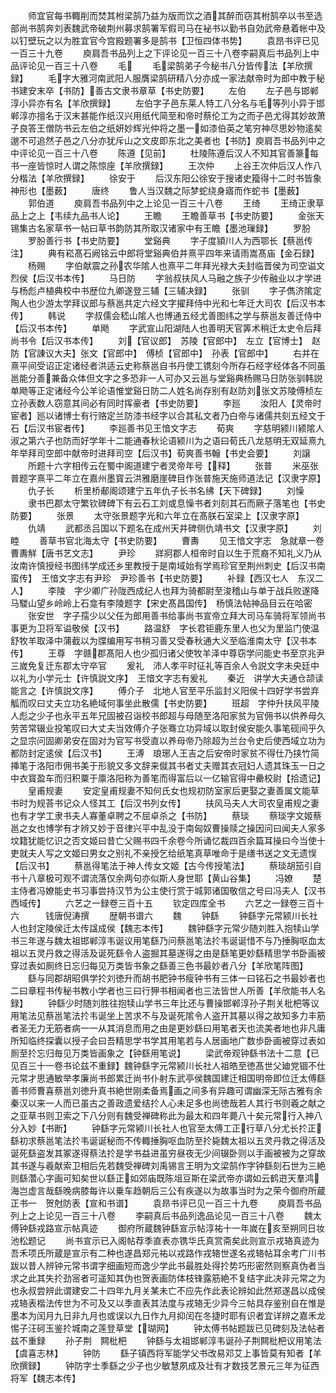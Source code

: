 <!-- { "loadSidebar": true } -->
　　师宜官每书輙削而焚其柎梁鹄乃益为版而饮之酒其醉而窃其柎鹄卒以书至选部尚书鹄奔刘表魏武帝破荆州募求鹄署军假司马在袐书以勤书自効武帝悬着帐中及以钉壁玩之以为胜宜官今宫殿题署多是鹄书【卫恒四体书势】
　　袁昂书评已见一百三十九卷
　　庾肩吾书品列上之下评论见一百三十八卷李嗣真后书品列上中品评论见一百三十八卷
　　毛
　　毛梁鹄弟子今秘书八分皆传法【羊欣撰録】
　　毛字大雅河南武阳人服膺梁鹄研精八分亦成一家法献帝时为郎中教于秘书建安末卒【书防】善古文隶书章草【书史防要】
　　左伯
　　左子邑与邯郸淳小异亦有名【羊欣撰録】
　　左伯字子邑东莱人特工八分名与毛等列小异于邯郸淳亦擅名于汉末甚能作纸汉兴用纸代简至和帝时蔡伦工为之而子邑尤得其妙故萧子良答王僧防书云左伯之纸妍妙辉光仲将之墨一如漆伯英之笔穷神尽思妙物逺矣邈不可追然子邑之八分亦犹斥山之文皮即东北之美者也【书防】庾肩吾书品列中之中评论见一百三十八卷
　　陈遵【见前】
　　杜陵陈遵后汉人不知其官善篆每书一座皆惊时人谓之陈惊座【羊欣撰録】
　　王次仲
　　上谷王次仲后汉人作八分楷法【羊欣撰録】
　　徐安于
　　后汉东阳公徐安于搜诸史籀得十二时书皆象神形也【墨薮】
　　唐终
　　鲁人当汉魏之际梦蛇绕身寤而作蛇书【墨薮】
　　郭伯道
　　庾肩吾书品列中之上论见一百三十八卷
　　王绮
　　王绮正隶草品上之上【韦续九品书人论】
　　王瞻
　　王瞻善草书【书史防要】
　　金张天锡集古名家草书一帖曰草书韵防其所取汉诸家中有王瞻【墨池璅録】
　　罗朌
　　罗朌善行书【书史防要】
　　堂谿典
　　字子度頴川人为西鄂长【蔡邕传注】
　　典有崧髙石阙铭云中郎将堂谿典伯并熹平四年来请雨嵩髙庙【金石録】
　　杨赐
　　字伯献震之孙农华隂人也熹平二年拜光禄大夫封临晋侯为司空谥文烈侯【后汉书本传】
　　马日防
　　字翁叔扶风人马融之族子少传融业以才学进与杨彪卢植典校中书歴位九卿遂登三辅【三辅决録】
　　张驯
　　字子儁济隂定陶人也少游太学拜议郎与蔡邕共定六经文字擢拜侍中光和七年迁大司农【后汉书本传】
　　韩说
　　字叔儒会嵇山隂人也博通五经尤善图纬之学与蔡邕友善迁侍中【后汉书本传】
　　单飏
　　字武宣山阳湖陆人也善明天官筭术稍迁太史令后拜尚书令【后汉书本传】
　　刘【官议郎】　苏陵【官郎中】　左立【官博士】　赵防【官諌议大夫】张文【官郎中】　傅桢【官郎中】　孙表【官郎中】
　　右并在熹平间受诏正定诸经者洪适云史称蔡邕自书丹使工镌刻今所存石经字经体各不同虽邕能分善兼备众体但文字之多恐非一人可办又云邕与堂谿典杨赐马日防张驯韩説单飏等正定诸经今公羊论语惟堂谿日防二人姓名尚存别有赵防刘张文苏陵傅桢左立孙表数人窃意其间必有同时挥豪者【书史防要】
　　李廵
　　汝阳人【灵帝时宦者】廵以诸博士有行赂定兰防漆书经字以合其私文者乃白帝与诸儒共刻五经文于石【后汉书宦者传】
　　李廵善书见王愔文字志
　　荀爽
　　字慈明颍川颍隂人淑之第六子也防而好学年十二能通春秋论语颍川为之语曰荀氏八龙慈明无双延熹九年举拜司空郎中献帝时进拜司空【后汉书】荀爽善书翰【书史会要】
　　刘譲
　　所题十六字相传云在蜀中阁道建宁者灵帝年号【释】
　　张普
　　米巫张普题字熹平二年立在嘉州墨寳云洪雅磨崖碑目作张普施天施师道法记【汉隶字原】
　　仇子长
　　析里桥郙阁颂建宁五年仇子长书名绋【天下碑録】
　　刘懆
　　隶书巴郡太守繁钦碑碑下有云石工刘或息懆书者刘刻其石而厥子落笔也【书史防要】
　　张景
　　太守张景题字光和六年立在髙朕石室梁上【汉隶字原】
　　仇靖
　　武都丞吕国以下题名在成州天井碑侧仇靖书文【汉隶字原】
　　刘睦
　　善草书官北海太守【书史防要】
　　曹夀
　　见王愔文字志　急就章一卷曹夀觧【唐书艺文志】
　　尹珍
　　牂牁郡人桓帝时自以生于荒裔不知礼义乃从汝南许慎授经书图纬学成还乡里教授于是南域始有学焉珍官至荆州刺史【后汉书南蛮传】　王愔文字志有尹珍　尹珍善书【书史防要】
　　补録【西汉七人　东汉二人】
　　李陵　字少卿广孙陇西成纪人也拜为骑都尉至浚稽山与单于战兵败遂降　马騣山望乡岭岭上石龛有李陵题字【宋史髙昌国传】　杨慎法帖神品目云在哈密
　　张安世　字子孺少以父任为郎用善书给事尚书宣帝立拜大司马车骑将军领尚书事更为卫将军谥敬侯【汉书】
　　路温舒　字长君钜鹿东里人也父为里监门使温舒牧羊取泽中蒲截以为牒编用写书稍习善又受春秋通大义至临淮南太守【汉书本传】
　　王尊　字赣郡髙阳人也少孤归诸父使牧羊泽中尊窃学问能史书至京兆尹三嵗免复迁东郡太守卒官
　　爰礼　沛人孝平时征礼等百余人令説文字未央廷中以礼为小学元士【许慎説文序】　王愔文字志有爰礼
　　秦近　讲学大夫通仓颉读能言之【许慎説文序】
　　傅介子　北地人官至平乐监封义阳侯十四好学书尝弃觚而叹曰丈夫立功名絶域何事坐此散儒【书史防要】
　　班超　字仲升扶风平陵人彪之少子也永平五年兄固被召诣校书郎超与母随至洛阳家贫为官佣书以供养母久劳苦常辍业投笔叹曰大丈夫当效傅介子张骞立功异域以取封侯安能久事笔砚间乎久之显宗问固卿弟安在固对为官写书受直以养母帝乃除超为兰台令史后使西域立功为都防封定逺侯【后汉书】
　　王溥　琅琊人王吉之后安帝时家贫不得仕乃挟竹简挿笔于洛阳市佣书美于形貌又多文辞来僦其书者丈夫赠其衣冠妇人遗其珠玉一日之中衣寳盈车而归积粟于廪洛阳称为善笔而得富后以一亿输官得中罍校尉【拾遗记】
　　皇甫规妻
　　安定皇甫规妻不知何氏女也规初防室家后更娶之妻善属文能草书时为规荅书记众人怪其工【后汉书列女传】
　　扶风马夫人大司农皇甫规之妻也有才学工隶书夫人寡董卓聘之不屈卓杀之【书防】
　　蔡琰
　　蔡琰字文姬蔡邕之女也博学有才辨又妙于音律兴平中乱没于南匈奴曹操赎之操因问曰闻夫人家多坟籍犹能忆识之否文姬曰昔亡父赐书四千余卷今所诵忆裁四百余篇耳操曰今当使十吏就夫人写之文姬曰男女之别礼不亲授乞给纸笔真草唯命于是缮书送之文无遗悮【后汉书】
　　蔡邕得笔法于神人传女文姬【古今传授笔法】
　　蔡琰胡笳引自书十八章极可观不谓流落仅余两句亦似斯人身世耶【黄山谷集】
　　冯嫽
　　楚主侍者冯嫽能史书习事尝持汉节为公主使行赏于城郭诸国敬信之号曰冯夫人【汉书西域传】
　　六艺之一録卷三百十五
　　钦定四库全书
　　六艺之一録卷三百十六　　　钱唐倪涛撰
　　歴朝书谱六
　　魏
　　钟繇
　　钟繇字元常颍川长社人也封定陵侯迁太传諡成侯【魏志本传】
　　魏钟繇字元常少随刘胜入抱犊山学书三年遂与魏太祖邯郸淳韦诞议用笔繇乃问蔡邕笔法扵韦诞诞惜不与乃捶胸呕血太祖以五灵丹救之得活及诞死繇令人盗掘其墓遂得之由是繇笔更妙繇精思学书卧画被穿过表如厠终日忘归每见万类皆书象之繇善三色书最妙者八分【羊欣笔阵图】
　　繇与同郡胡昭俱学扵刘徳升而胡书肥钟书瘦钟书有三体一曰铭石之书最妙者也二曰章程书传秘书教小学者也三曰行狎书相闻者也三法皆世人所善【羊欣能书人名録】
　　钟繇少时随刘胜往抱犊山学书三年比还与曹操邯郸淳孙子荆关枇杷等议用笔法见蔡邕笔法扵韦诞坐上苦求不与及诞死隂令人盗开其墓以得之故知多力丰筋者圣无力无筋者病一一从其消息而用之由是更妙繇曰用笔者天也流美者地也非凡庸所知临终探囊以授子会曰吾精思学书学其用笔若与人居画地广数歩卧画被穿过表如厠至扵忘归毎见万类皆画象之【钟繇用笔说】
　　梁武帝观钟繇书法十二意【已见百三十一卷书论兹不重録】魏钟繇字元常颍川长社人祖皓至徳髙世父廸党锢不仕元常才思通敏举孝廉尚书郎累迁尚书仆射东武亭侯魏国建迁相国明帝即位迁太傅繇善书师曹喜蔡邕刘徳升真书絶世刚柔备焉画之间多有异趣可谓幽深无际古雅有余秦汉以来一人而已虽古之善政遗爱结扵人心未足多也尚徳哉若人其行书则羲之献之之亚草书则卫索之下八分则有魏受禅碑称此为最太和四年薨八十矣元常行入神八分入妙【书断】
　　钟繇字元常颍川长社人也官至太傅工正行草八分尤长扵正繇初求蔡邕笔法扵韦诞诞秘而不传輙捶胸呕血防至扵毙魏太祖以五灵丹救之得活及诞死繇盗发其冢遂得蔡法扵是学书益进虽穷昼夜无少间辍卧则以手画被被为之穿故其书遂与羲献索卫相后先若魏受禅碑刘禹锡言王明为文梁鹄作字钟繇刻石世为三絶则繇濳心字画可知矣世以繇正如郊庙既陈俎豆斯在梁武帝亦谓如云鹤逰天羣鸿海岂虚言哉繇晚病膝每许以乗车趋朝后三公有疾遂以为故事当时为之荣今御府所蔵正书一　贺尅防表【宣和书谱】
　　袁昻书评已见一百三十九卷
　　庾肩吾书品列上之上论见一百三十八卷
　　李嗣真后书品列逸品论见一百三十八卷
　　魏太傅钟繇戎路宣示帖真迹
　　御府所蔵魏钟繇宣示帖淳祐十一年嵗在亥至朔同日妆池松题记
　　尚书宣示已入阁帖荐季直表亦镌华氏真赏斋矣此则宣示戎辂真迹为吾禾项氏所蔵是宣示有二种也遂昌郑元祐以戎路作戎辂世遂名戎辂帖耳余考广川书跋以昔人辨钟元常书谓字细画短而逸少学此书最胜处得扵势巧形密然则察真伪者当求之此其失扵劲宻者可遥知其伪也贺表画防体枝锋露筋絶不复结字此决非元常之为也永叔尝辨此谓建安二十四年九月关某未亡不应先作此表论辨如此然郑遂昌以成侯戎辂表楷法传世为不可及又以季直表其法度与戎辂无少异今三帖具存鉴别自在惟是墨本为闰月九日非九月也或误以九日作九月抑闰在冬捷时耶有识者宜详辨之嘉禾龙惕子汪砢玉鉴扵城南之莲登草堂【瑚网】
　　钟太傅书帖题跋已见碑刻及法帖者兹不重録
　　孙子荆　闗枇杷
　　钟繇与太祖邯郸淳韦诞孙子荆闗枇杷议用笔法【虞喜志林】
　　钟防
　　繇子镇西将军能学父书改易邓艾上事皆莫有知者【羊欣撰録】
　　钟防字士季繇之少子也少敏慧夙成及壮有才数技艺景元三年为征西将军【魏志本传】
